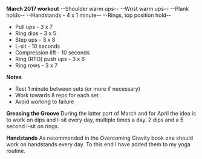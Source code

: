 **March 2017 workout**
--Shoulder warm ups--
--Wrist warm ups--
--Plank holds--
--Handstands - 4 x 1 minute--
--Rings, top position hold--

* Pull ups - 3 x 7
* Ring dips - 3 x 5
* Step ups - 3 x 8
* L-sit - 10 seconds
* Compression lift - 10 seconds
* Ring (RTO) push ups - 3 x 6
* Ring rows - 3 x 7

**Notes**
* Rest 1 minute between sets (or more if necessary)
* Work towards 8 reps for each set
* Avoid working to failure

**Greasing the Groove**
During the latter part of March and for April the idea is to work on dips and l-sit every day, multiple times a day. 2 dips and a 5 second l-sit on rings.

**Handstands**
As recommended in the Overcoming Gravity book one should work on handstands every day. To this end I have added them to my yoga routine.
